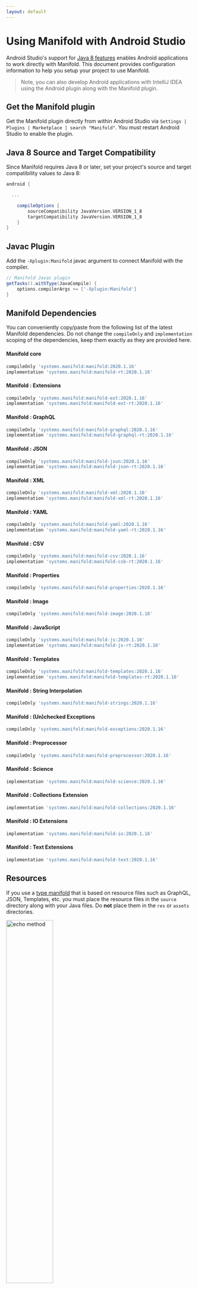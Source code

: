 ```yaml
---
layout: default
---
```


# Using Manifold with Android Studio

Android Studio's support for [Java 8 features](https://developer.android.com/studio/write/java8-support.html) enables
Android applications to work directly with Manifold. This document provides configuration information to help you setup
your project to use Manifold.

>Note, you can also develop Android applications with IntelliJ IDEA using the Android plugin along with the Manifold
>plugin. 

## Get the Manifold plugin
Get the Manifold plugin directly from within Android Studio via `Settings | Plugins | Marketplace | search "Manifold"`.
You must restart Android Studio to enable the plugin. 
 
## Java 8 Source and Target Compatibility 
Since Manifold requires Java 8 or later, set your project's source and target compatibility values to Java 8:

```groovy
android {

  ...

    compileOptions {
        sourceCompatibility JavaVersion.VERSION_1_8
        targetCompatibility JavaVersion.VERSION_1_8
    }
}
```

## Javac Plugin
Add the `-Xplugin:Manifold` javac argument to connect Manifold with the compiler.

```groovy
// Manifold Javac plugin
getTasks().withType(JavaCompile) {
    options.compilerArgs += ['-Xplugin:Manifold']
}
```    

## Manifold Dependencies
You can conveniently copy/paste from the following list of the latest Manifold dependencies. Do not change the
`compileOnly` and `implementation` scoping of the dependencies, keep them exactly as they are provided here.

#### Manifold core
```groovy
compileOnly 'systems.manifold:manifold:2020.1.16'
implementation 'systems.manifold:manifold-rt:2020.1.16'
```
#### Manifold : Extensions
```groovy
compileOnly 'systems.manifold:manifold-ext:2020.1.16'
implementation 'systems.manifold:manifold-ext-rt:2020.1.16'
```
#### Manifold : GraphQL
```groovy
compileOnly 'systems.manifold:manifold-graphql:2020.1.16'
implementation 'systems.manifold:manifold-graphql-rt:2020.1.16'
```
#### Manifold : JSON
```groovy
compileOnly 'systems.manifold:manifold-json:2020.1.16'
implementation 'systems.manifold:manifold-json-rt:2020.1.16'
```
#### Manifold : XML
```groovy
compileOnly 'systems.manifold:manifold-xml:2020.1.16'
implementation 'systems.manifold:manifold-xml-rt:2020.1.16'
```
#### Manifold : YAML
```groovy
compileOnly 'systems.manifold:manifold-yaml:2020.1.16'
implementation 'systems.manifold:manifold-yaml-rt:2020.1.16'
```
#### Manifold : CSV
```groovy
compileOnly 'systems.manifold:manifold-csv:2020.1.16'
implementation 'systems.manifold:manifold-csb-rt:2020.1.16'
```
#### Manifold : Properties
```groovy
compileOnly 'systems.manifold:manifold-properties:2020.1.16'
```
#### Manifold : Image
```groovy
compileOnly 'systems.manifold:manifold-image:2020.1.16'
```
#### Manifold : JavaScript
```groovy
compileOnly 'systems.manifold:manifold-js:2020.1.16'
implementation 'systems.manifold:manifold-js-rt:2020.1.16'
```
#### Manifold : Templates
```groovy
compileOnly 'systems.manifold:manifold-templates:2020.1.16'
implementation 'systems.manifold:manifold-templates-rt:2020.1.16'
```
#### Manifold : String Interpolation
```groovy
compileOnly 'systems.manifold:manifold-strings:2020.1.16'
```
#### Manifold : (Un)checked Exceptions
```groovy
compileOnly 'systems.manifold:manifold-exceptions:2020.1.16'
```
#### Manifold : Preprocessor
```groovy
compileOnly 'systems.manifold:manifold-preprocessor:2020.1.16'
```
#### Manifold : Science
```groovy
implementation 'systems.manifold:manifold-science:2020.1.16'
```
#### Manifold : Collections Extension
```groovy
implementation 'systems.manifold:manifold-collections:2020.1.16'
```
#### Manifold : IO Extensions
```groovy
implementation 'systems.manifold:manifold-io:2020.1.16'
```
#### Manifold : Text Extensions
```groovy
implementation 'systems.manifold:manifold-text:2020.1.16'
```

## Resources

If you use a [type manifold](https://github.com/manifold-systems/manifold/tree/master/manifold-core-parent/manifold#the-big-picture)
that is based on resource files such as GraphQL, JSON, Templates, etc. you must place the resource files in the 
`source` directory along with your Java files.  Do **not** place them in the `res` or `assets` directories.
 
<p><img src="http://manifold.systems/images/android_resources.png" alt="echo method" width="50%" height="50%"/></p> 

